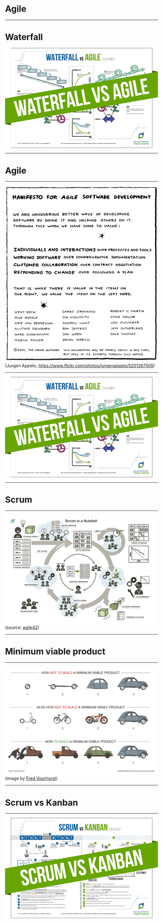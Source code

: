 <!-- page_number: true -->
<!-- footer: Agile -->

# Agile

---

# Waterfall
![waterfall vs agile teaser](waterfall-agile_teaser.png)

---

# Agile

---

![alt text 55%](../14_management30/agile_manifesto_by_jurgen_appelo.jpg)
(Jurgen Appelo, https://www.flickr.com/photos/jurgenappelo/5201267505)

---

![waterfall vs agile teaser](waterfall-agile_teaser.png)

---

# Scrum

---

![alt text](Scrum_in_a_nutshell_thumbnail.png) (source: [agile42](http://www.agile42.com/en/agile-info-center/scrum-cheat-sheet/agile.md))

---

# Minimum viable product

---
![alt text](../16_digitization/MVP_v2.jpg)
(image by [Fred Voorhorst](http://www.expressiveproductdesign.com/minimal-viable-product-mvp/))

---

# Scrum vs Kanban

---
![waterfall vs agile teaser](scrum-kanban_teaser.png)

